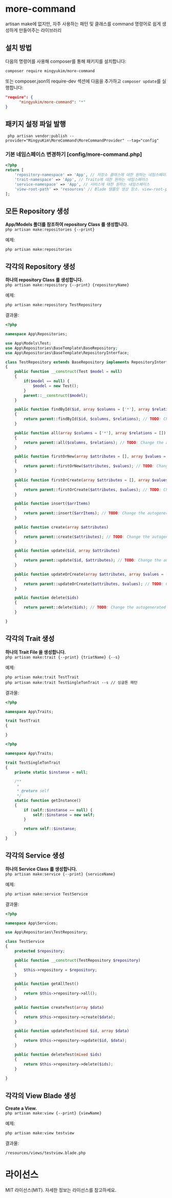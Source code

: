 
# more-command
artisan make에 없지만, 자주 사용하는 패턴 및 클래스를 command 명령어로 쉽게 생성하게 만들어주는 라이브러리 
<br />

## 설치 방법
다음의 명령어를 사용해 composer를 통해 패키지를 설치합니다:


```shell
composer require mingyukim/more-command
```

또는 composer.json의 require-dev 섹션에 다음을 추가하고 `composer update`를 실행합니다:


```json
"require": {
      "mingyukim/more-command": "*"
}
```

## 패키지 설정 파일 발행

```shell
 php artisan vendor:publish --provider="MingyuKim\MoreCommand\MoreCommandProvider" --tag="config"
```

### 기본 네임스페이스 변경하기 [config/more-command.php]
```php
<?php
return [
    'repository-namespace' => 'App', // 저장소 클래스에 대한 원하는 네임스페이스
    'trait-namespace' => 'App', // Traits에 대한 원하는 네임스페이스
    'service-namespace' => 'App', // 서비스에 대한 원하는 네임스페이스   
    'view-root-path' => 'resources' // Blade 템플릿 생성 장소. view-root-path/views/ 하위에 생성됨.
];
```

## 모든 Repository 생성

__App/Models 폴더를 참조하여 repository Class 를 생성합니다.__\
`php artisan make:repositories {--print}`

예제:
```shell
php artisan make:repositories
```

## 각각의 Repository 생성

__하나의 repository Class 를 생성합니다.__\
`php artisan make:repository {--print} {repositoryName}`

예제:
```shell
php artisan make:repository TestRepository
```
결과물:
```php
<?php

namespace App\Repositories;

use App\Models\Test;
use App\Repositories\BaseTemplate\BaseRepository;
use App\Repositories\BaseTemplate\RepositoryInterface;

class TestRepository extends BaseRepository implements RepositoryInterface
{
    public function __construct(Test $model = null)
    {
        if($model == null) {
            $model = new Test();
        }
        parent::__construct($model);
    }

    public function findById($id, array $columns = ['*'], array $relations = [])
    {
        return parent::findById($id, $columns, $relations); // TODO: Change the autogenerated stub
    }

    public function all(array $columns = ['*'], array $relations = [])
    {
        return parent::all($columns, $relations); // TODO: Change the autogenerated stub
    }

    public function firstOrNew(array $attributes = [], array $values = [])
    {
        return parent::firstOrNew($attributes, $values); // TODO: Change the autogenerated stub
    }

    public function firstOrCreate(array $attributes = [], array $values = [])
    {
        return parent::firstOrCreate($attributes, $values); // TODO: Change the autogenerated stub
    }

    public function insert($arrItems)
    {
        return parent::insert($arrItems); // TODO: Change the autogenerated stub
    }

    public function create(array $attributes)
    {
        return parent::create($attributes); // TODO: Change the autogenerated stub
    }

    public function update($id, array $attributes)
    {
        return parent::update($id, $attributes); // TODO: Change the autogenerated stub
    }

    public function updateOrCreate(array $attributes, array $values = [])
    {
        return parent::updateOrCreate($attributes, $values); // TODO: Change the autogenerated stub
    }

    public function delete($ids)
    {
        return parent::delete($ids); // TODO: Change the autogenerated stub
    }

}
```

## 각각의 Trait 생성

__하나의 Trait File 을 생성합니다.__\
`php artisan make:trait {--print} {triatName} {--s}`

예제:
```shell
php artisan make:trait TestTrait
php artisan make:trait TestSingleTonTrait --s // 싱글톤 패턴
```
결과물:
```php
<?php

namespace App\Traits;

trait TestTrait
{

}

```
```php
<?php

namespace App\Traits;

trait TestSingleTonTrait
{
    private static $instanse = null;

    /**
     *
     * @return self
     */
    static function getInstance()
    {
        if (self::$instanse == null) {
            self::$instanse = new self;
        }

        return self::$instanse;
    }
}


```

## 각각의 Service 생성

__하나의 Service Class 를 생성합니다.__\
`php artisan make:service {--print} {serviceName}`

예제:
```shell
php artisan make:service TestService
```
결과물:
```php
<?php

namespace App\Services;

use App\Repositories\TestRepository;

class TestService
{
    protected $repository;

    public function __construct(TestRepository $repository)
    {
        $this->repository = $repository;
    }

    public function getAllTest()
    {
        return $this->repository->all();
    }

    public function createTest(array $data)
    {
        return $this->repository->create($data);
    }

    public function updateTest(mixed $id, array $data)
    {
        return $this->repository->update($id, $data);
    }

    public function deleteTest(mixed $ids)
    {
        return $this->repository->delete($ids);
    }
    
}

```

## 각각의 View Blade 생성

__Create a View.__\
`php artisan make:view {--print} {viewName}`

예제:
```shell
php artisan make:view testview
```
결과물:
```
/resources/views/testview.blade.php
```

# 라이선스
MIT 라이선스(MIT). 자세한 정보는 라이선스를 참고하세요.